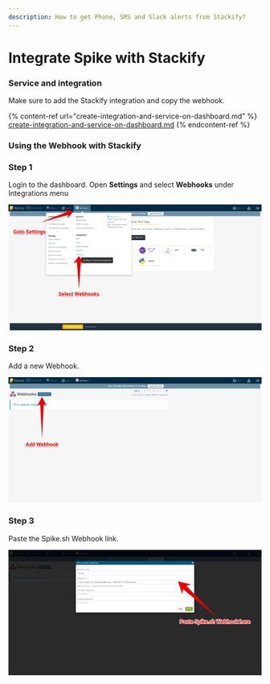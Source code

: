 ```yaml
---
description: How to get Phone, SMS and Slack alerts from Stackify?
---
```


# Integrate Spike with Stackify

### Service and integration

Make sure to add the Stackify integration and copy the webhook. 

{% content-ref url="create-integration-and-service-on-dashboard.md" %}
[create-integration-and-service-on-dashboard.md](create-integration-and-service-on-dashboard.md)
{% endcontent-ref %}



### Using the Webhook with Stackify

### Step 1

Login to the dashboard. Open **Settings** and select **Webhooks** under Integrations menu

![Select Webhooks](<../.gitbook/assets/Group 1 (1).png>)

### Step 2

Add a new Webhook.

![Add a New Webhook](<../.gitbook/assets/Group 2 (1).png>)

### Step 3

Paste the Spike.sh Webhook link.

![Paste the Webhook](<../.gitbook/assets/Group 3 (1).png>)

